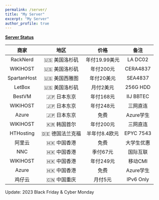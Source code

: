 ```yaml
---
permalink: /server/
title: "My Server"
excerpt: "My Server"
author_profile: true
---
```


**[Server Status](https://status.yfluo.me)**

|商家|地区|价格|备注|
|:--:|:--:|:--:|:--:|
|RackNerd|🇺🇸 美国洛杉矶|年付19.99美元|LA DC02|
|WIKIHOST|🇺🇸 美国洛杉矶|年付200元|CERA4837|
|SpartanHost|🇺🇸 美国西雅图|年付20美元|SEA4837|
|LetBox|🇺🇸 美国洛杉矶|月付2美元|256G HDD|
|BestVM|🇯🇵 日本东京|年付168元|IIJ BBTEC|
|WIKIHOST|🇯🇵 日本东京|年付248元|三网直连|
|Azure|🇯🇵 日本东京|免费|Azure学生|
|WIKIHOST|🇰🇷 韩国首尔|年付200元|三网直连|
|HTHosting|🇩🇪 德国法兰克福|半年付8.4欧元|EPYC 7543|
|阿里云|🇭🇰 中国香港|免费|大学生优惠|
|NNC|🇭🇰 中国香港|季付67元|国际互联|
|WIKIHOST|🇭🇰 中国香港|年付249元|移动CMI|
|Azure|🇭🇰 中国香港|免费|Azure学生|
|鸡仔云|🇨🇳 中国重庆|月付5元|IPv6 Only|

Update: 2023 Black Friday & Cyber Monday
